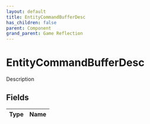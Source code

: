 ```yaml
---
layout: default
title: EntityCommandBufferDesc
has_children: false
parent: Component
grand_parent: Game Reflection
---
```

# EntityCommandBufferDesc
Description 

## Fields

| Type | Name |
|:-------------|:--------------|

